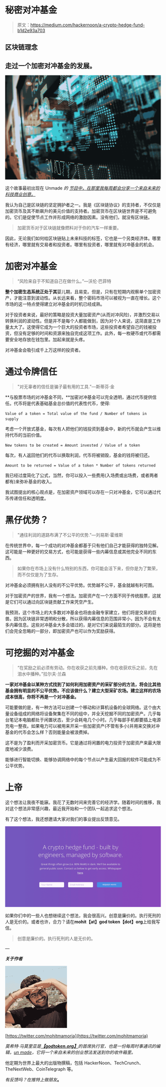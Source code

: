 # 秘密对冲基金

> 原文：<https://medium.com/hackernoon/a-crypto-hedge-fund-b1d2e93a703>

## 区块链理念

## 走过一个加密对冲基金的发展。

![](img/0c3f84f07ee8473650d4d9c64635a6e1.png)

这个故事最初出现在 Unmade *的* [*节目中，在那里我每周都会分享一个来自未来的科技商业创意。*](https://unmade.email/editions/crypto-hedge-fund)

我认为自己是区块链的坚定拥护者之一。我是《区块链协议》的支持者，不仅仅是加密货币及其不断飙升的美元价值的支持者。加密货币在区块链世界是不可避免的。它们是促使节点工作并形成网络的激励因素。没有他们，就没有区块链。

> 加密货币对于区块链就像燃料对于你的汽车一样重要。

因此，无论我们如何给区块链贴上未来科技的标签，它也是一个另类经济体。哪里有经济，哪里就有交易者和投资者。哪里有投资者，哪里就有对冲基金的机会。

# 加密对冲基金

> “风险来自于不知道自己在做什么。”—沃伦·巴菲特

**整个加密生态系统正处于其**婴儿期，且易变。但是，只有在短期内观察单个加密资产，才能注意到波动性。从长远来看，整个密码市场可以被视为一直在增长。这个市场的这一特点使得建立对冲基金的时机已经成熟。

对于投资者来说，最好的策略是投资大量加密资产(从而对冲风险)，并激烈交易以转换利润的波动性。但是并不是每个人都能做到，因为对个人来说，这简直是工作量太大了。这使得它成为一个巨大的投资者市场，这些投资者希望自己的钱被投资，但没有足够的时间和资源来独自完成这项工作。此外，每一枚硬币或代币都需要安全地存放在钱包里。加起来就是头疼。

对冲基金会吸引成千上万这样的投资者。

# 通过令牌信任

> "对无辜者的信任是骗子最有用的工具."—斯蒂芬·金

**与股票市场的对冲基金不同，**加密对冲基金可以完全透明，通过代币提供信任。代币将是代表基础基金总价值的代表性代币，使得:

`Value of a token = Total value of the fund / Number of tokens in supply`

考虑一个开放式基金，每次有人把他们的钱投资到基金中，新的代币就会产生以维持代币的当前价值。

`New tokens to be created = Amount invested / Value of a token`

每次，有人返回他们的代币以换取利润，代币将被销毁，基金的钱将被归还。

`Amount to be returned = Value of a token * Number of tokens returned`

我已经过度简化了公式，当然，你可以投入一些费用(入场费或出场费，或者两者都有)来弥补基金的收入。

我试图提出的核心观点是，在加密资产领域可以存在一只对冲基金，它可以通过代币传递信任和透明度。

# 黑仔优势？

> "通往利润的道路布满了不公平的优势."—刘易斯·霍维斯

在传统世界中，每一个成功的对冲基金都基于只有他们自己才能获得的独特见解。这可能是一种更好的交易方式，也可能是获得一些内幕信息或其他完全不同的东西。

> 如果你在市场上没有什么特别的东西，你可能会活下来，但你是为了繁荣，而不仅仅是为了生存。

对冲基金必须拥有别人没有的不公平优势。优势越不公平，基金就越有利可图。

对于加密资产的世界，我有一个想法。加密资产在一个方面不同于传统股票，这就是它们可以通过向区块链贡献工作来凭空产生。

我预测，这个市场上的大多数对冲基金也将由金融专家建立，他们将是交易的巨兽。因为区块链非常透明和分散，所以获得内幕信息的范围非常小，因为不会有太多内幕信息。这些对冲基金大多会错过的，是对它们来说最陌生的部分。这将是他们会完全忽略的一部分，即加密资产也可以作为奖励获得。

# 可挖掘的对冲基金

> “在奖励之前必须有劳动。你在收获之前先播种。你在收获欢乐之前，先在泪水中播种。”拉尔夫·兰森

**一家对冲基金以某种方式找到了如何利用加密资产的采矿部分的方法，将会比其他基金拥有明显的不公平优势。不应该做什么？建立大型采矿农场。建立这样的农场成本很高，你将不再是一个对冲基金。**

可能要做的是，有一种方法可以创建一个移动和计算机设备的全球网络。这个由大量设备组成的网络将设备聚集在不同的组中，并全天挖掘不同的加密资产。几乎每台笔记本电脑都处于闲置状态，至少会耗电几个小时。几乎每部手机都要插上电源充电一整夜。如果电力可以被用来开采一些加密资产(不管有多小)并用来交换对冲基金的代币会怎么样？否则能量会被浪费掉。

这不是为了盈利而开采加密货币。它是通过将闲置的电力投资于加密资产来最大限度地减少浪费。

能够进行智能切换、能够协调网络中的每个节点以产生最大回报的软件可能成为不公平优势。

# 上帝

这个想法让我夜不能寐。我花了无数时间来完善它的经济学。随着时间的推移，我对这个想法非常感兴趣，最近我开始和一个团队一起追求这个想法。

有了这个想法，我还想邀请大家对我们的事业提出反馈意见。

![](img/a54be8b72a9180fc3562eb75c9a40619.png)

如果你们中的一些人也想继续这个想法，我会很高兴。创意是廉价的。执行死刑的人是无价的。或者也许，合力？请在**mohit【at】god token【dot】org**上给我写信。

> 创意是廉价的。执行死刑的人是无价的。

—

***关于作者***

[![](img/4ebe1d0c8b8d815b0e2729edfb32ecd5.png)](https://twitter.com/mohitmamoria)

[https://twitter.com/mohitmamoria](https://twitter.com/mohitmamoria)

*莫希特·马莫里亚是*[***【godtoken.org】***](https://godtoken.org)*的首席执行官，也是一份每周时事通讯的编辑，*[*un made*](https://unmade.email)*，它将一个来自未来的创业想法发送到你的收件箱里。*

他定期为世界上最大的出版物撰稿，包括 HackerNoon、TechCrunch、TheNextWeb、CoinTelegraph 等。

*有反馈吗？在推特上做朋友*[](https://twitter.com/mohitmamoria)**。**